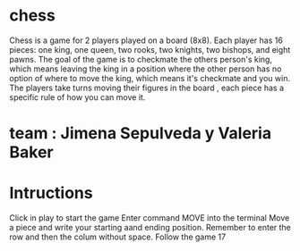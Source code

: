 # chess
Chess is a game for 2 players played on a board (8x8). Each player has 16 pieces: one king, one queen, two rooks, two knights, two bishops, and eight pawns. The goal of the game is to checkmate the others person's king, which means leaving the king in a position where the other person has no option of where to move the king, which means it's checkmate and you win. The players take turns moving their figures in the board , each piece has a specific rule of how you can move it. 
# team : Jimena Sepulveda y Valeria Baker 

# Intructions
 Click in play to start the game
 Enter command MOVE into the terminal
 Move a piece and write your starting aand ending position. Remember to enter the row and then the colum without space.
 Follow the game 17

